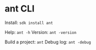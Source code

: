 # ant CLI

Install: `sdk install ant`

Help: `ant -h`
Version: `ant -version`

Build a project: `ant`
Debug log: `ant -debug`
